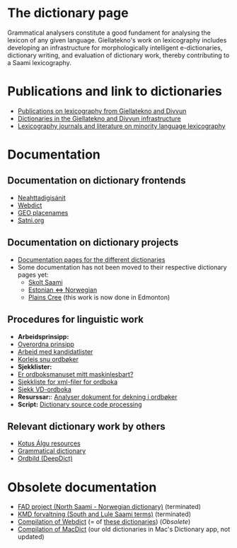 # The dictionary page

Grammatical analysers constitute a good fundament for analysing the
lexicon of any given language. Giellatekno's work on lexicography
includes developing an infrastructure for morphologically intelligent
e-dictionaries, dictionary writing, and evaluation of dictionary work,
thereby contributing to a Saami lexicography.

# Publications and link to dictionaries

- [Publications on
  lexicography from Giellatekno and Divvun](http://giellatekno.uit.no/lexpublications.html)
- [Dictionaries in the Giellatekno and Divvun
  infrastructure](http://dicts.uit.no/index.eng.html)
- [Lexicography journals and literature on minority language lexicography](minoritylexlitt.md)

# Documentation

## Documentation on dictionary frontends

- [Neahttadigisánit](neahttadigisanit.html)
- [Webdict](webdict.html)
- [GEO placenames](geo.html)
- [Satni.org](satniorg.md)

## Documentation on dictionary projects

- [Documentation pages for the different dictionaries](https://giellalt.github.io/dicts/DictionarySources.html)
- Some documentation has not been moved to their respective dictionary pages yet:
  - [Skolt Saami](SkoltSaami2X.html)
  - [Estonian ⇔ Norwegian](est2nob/EstonianNorwegian.html)
  - [Plains Cree](crkdict.html) (this work is now done in Edmonton)

## Procedures for linguistic work

- **Arbeidsprinsipp:**
- [Overordna prinsipp](dictionarywork.html)
- [Arbeid med kandidatlister](NyeKandidater.html)
- [Korleis snu ordbøker](PrinsippForOrdbokssnuing.html)
- **Sjekklister:**
- [Er ordboksmanuset mitt maskinlesbart?](Maskinlesbar.html)
- [Sjekkliste for xml-filer for ordboka](checklist.html)
- [Sjekk VD-ordboka](VDcheck.html)
- **Resurssar:**: [Analyser dokument for dekning i ordbøker](http://gtweb.uit.no/webpipeline-simple)
- **Script:** [Dictionary source code
  processing](DictionaryManipulation.html)

## Relevant dictionary work by others

- [Kotus Álgu resources](KotusResources.html)
- [Grammatical dictionary](GrammaticalDictionary.html)
- [Ordbild (DeepDict)](Ordbild.html)

# Obsolete documentation

- [FAD project (North Saami - Norwegian dictionary)](fad.html) (terminated)
- [KMD forvaltning (South and Lule Saami terms)](fad2/kmd.html) (terminated)
- [Compilation of Webdict](WebdictCompilation.html) (= of [these dictionaries](http://gtweb.uit.no/webdict/)) (_Obsolete_)
- [Compilation of MacDict](InteractiveDictionaryCompilation.html) (our old dictionaries in Mac's Dictionary app, not updated)
